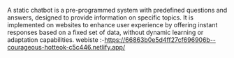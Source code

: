 A static chatbot is a pre-programmed system with predefined questions and answers, designed to provide information on specific topics. It is implemented on websites to enhance user experience by offering instant responses based on a fixed set of data, without dynamic learning or adaptation capabilities.
webiste :-https://66863b0e5d4ff27cf696906b--courageous-hotteok-c5c446.netlify.app/ 
